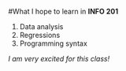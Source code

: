 #What I hope to learn in **INFO 201**
1. Data analysis 
2. Regressions
3. Programming syntax 

*I am very excited for this class!*
